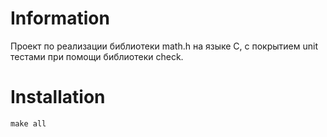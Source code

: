 # Information
Проект по реализации библиотеки math.h на языке С, с покрытием unit тестами при помощи библиотеки check.

# Installation
```
make all
```

